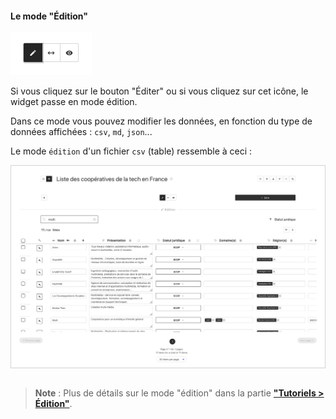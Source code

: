 #### Le mode "Édition"

<div>
  <img
    alt="TUTORIAL-ACTIONS-EDIT_BUTTON"
    src="https://raw.githubusercontent.com/multi-coop/datami-website-content/main/images/tutorial/view-btn_edit.png"
    />
</div>

Si vous cliquez sur le bouton "Éditer" ou si vous cliquez sur cet icône, le widget passe en mode édition.

Dans ce mode vous pouvez modifier les données, en fonction du type de données affichées : `csv`, `md`, `json`...

Le mode `édition` d'un fichier `csv` (table) ressemble à ceci :

<div style="border: thin solid lightgrey;">
  <img 
    alt="TUTORIAL-ACTIONS-EDIT_PREVIEW"
    src="https://raw.githubusercontent.com/multi-coop/datami-website-content/main/images/tutorial/edition-edit-csv.png"
    />
</div>

<br>

> **Note** : Plus de détails sur le mode "édition" dans la partie **["Tutoriels > Édition"](/tutorial-edition)**.
